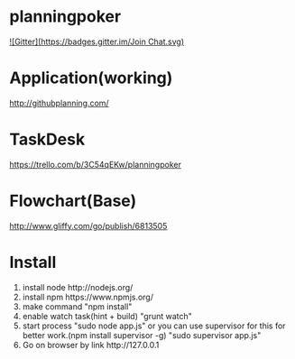 planningpoker
=============
[![Gitter](https://badges.gitter.im/Join Chat.svg)](https://gitter.im/onikiienko/planningpoker?utm_source=badge&utm_medium=badge&utm_campaign=pr-badge&utm_content=badge)

Application(working)
=============
http://githubplanning.com/

TaskDesk
=============
https://trello.com/b/3C54qEKw/planningpoker

Flowchart(Base)
=============
http://www.gliffy.com/go/publish/6813505

Install
=============
<ol>
<li>install node http://nodejs.org/</li>
<li>install npm https://www.npmjs.org/</li>
<li>make command "npm install"</li>
<li>enable watch task(hint + build) "grunt watch"</li>
<li>start process "sudo node app.js" or you can use supervisor for this for better work.(npm install supervisor -g) "sudo supervisor app.js"</li>
<li>Go on browser by link http://127.0.0.1</li>
</ol>

